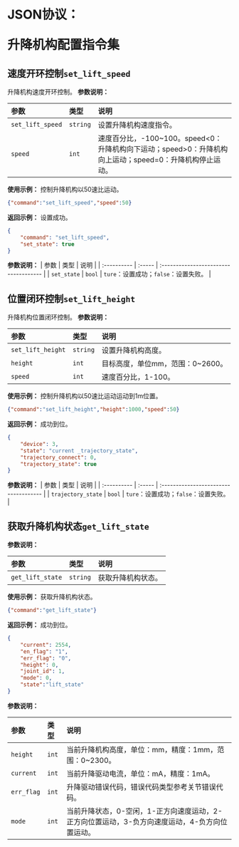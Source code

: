 # <p class="hidden">JSON协议：</p>升降机构配置指令集

## 速度开环控制`set_lift_speed`

升降机构速度开环控制。
**参数说明：**

| 参数            | 类型 | 说明                     |
| :-------------- | :--- | :----------------------- |
| `set_lift_speed` |   `string`   | 设置升降机构速度指令。           |
| `speed` |   `int`   | 速度百分比，-100~100。speed<0：升降机构向下运动；speed>0：升降机构向上运动；speed=0：升降机构停止运动。          |

**使用示例：**
控制升降机构以50速比运动。

```json
{"command":"set_lift_speed","speed":50}
```

**返回示例：**
设置成功。

```json
{
    "command": "set_lift_speed",
    "set_state": true
}
```

**参数说明：**
| 参数        | 类型   | 说明                                  |
| :---------- | :----- | :------------------------------------ |
| `set_state` | `bool` | `ture`：设置成功；`false`：设置失败。 |

## 位置闭环控制`set_lift_height`

升降机构位置闭环控制。
**参数说明：**

| 参数            | 类型 | 说明                     |
| :-------------- | :--- | :----------------------- |
| `set_lift_height` |   `string`   | 设置升降机构高度。           |
| `height` |   `int`   | 目标高度，单位mm，范围：0~2600。          |
| `speed` |   `int`   | 速度百分比，1-100。          |

**使用示例：**
控制升降机构以50速比运动运动到1m位置。

```json
{"command":"set_lift_height","height":1000,"speed":50}
```

**返回示例：**
成功到位。

```json
{
    "device": 3,
    "state": "current _trajectory_state",
    "trajectory_connect": 0,
    "trajectory_state": true
}
```

**参数说明：**
| 参数        | 类型   | 说明                                  |
| :---------- | :----- | :------------------------------------ |
| `trajectory_state` | `bool` | `ture`：设置成功；`false`：设置失败。 |

## 获取升降机构状态`get_lift_state`

**参数说明：**

| 参数            | 类型 | 说明                     |
| :-------------- | :--- | :----------------------- |
| `get_lift_state` |   `string`   | 获取升降机构状态。           |

**使用示例：**
获取升降机构状态。

```json
{"command":"get_lift_state"}
```

**返回示例：**
成功到位。

```json
{
    "current": 2554,
    "en_flag": "1",
    "err_flag": "0",
    "height": 0,
    "joint_id": 1,
    "mode": 0,
    "state":"lift_state"
}
```

**参数说明：**

| 参数            | 类型 | 说明                     |
| :-------------- | :--- | :----------------------- |
| `height` |   `int`   | 当前升降机构高度，单位：mm，精度：1mm，范围：0~2300。          |
| `current` |   `int`   | 当前升降驱动电流，单位：mA，精度：1mA。          |
| `err_flag` |   `int`   | 升降驱动错误代码，错误代码类型参考关节错误代码。          |
| `mode` |   `int`   | 当前升降状态，0-空闲，1-正方向速度运动，2-正方向位置运动，3-负方向速度运动，4-负方向位置运动。          |
